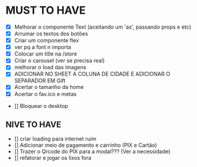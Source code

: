 # MUST TO HAVE

- [x] Melhorar o componente Text (aceitando um 'as', passando props e etc)
- [x] Arrumar os textos dos botões
- [x] Criar um componente flex
- [x] ver pq a font n importa
- [x] Colocar um title na /store
- [x] Criar o carousel (ver se precisa real)
- [x] melhorar o load das imagens
- [x] ADICIONAR NO SHEET A COLUNA DE CIDADE E ADICIONAR O SEPARADOR EM Gift
- [x] Acertar o tamanho da home
- [x] Acertar o fav.ico e metas
- [] Bloquear o desktop

## NIVE TO HAVE

- [] criar loading para internet ruim
- [] Adicionar meio de pagamento e carrinho (PIX e Cartão)
- [] Trazer o Qrcode do PIX para a modal??? (Ver a necessidade)
- [] refatorar e jogar os lixos fora
